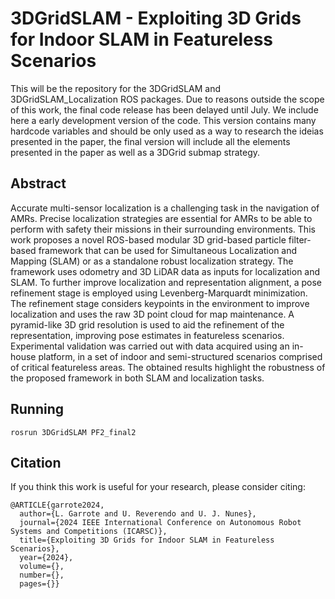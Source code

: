 # 3DGridSLAM - Exploiting 3D Grids for Indoor SLAM in Featureless Scenarios

This will be the repository for the 3DGridSLAM and 3DGridSLAM_Localization ROS packages.
Due to reasons outside the scope of this work, the final code release has been delayed until July. We include here a early development version of the code. This version contains many hardcode variables and should be only used as a way to research the ideias presented in the paper, the final version will include all the elements presented in the paper as well as a 3DGrid submap strategy.

## Abstract

Accurate multi-sensor localization is a challenging task in the navigation of AMRs. Precise localization strategies are essential for AMRs to be able to perform with safety their missions in their surrounding environments. This work proposes a novel ROS-based modular 3D grid-based particle filter-based framework that can be used for Simultaneous Localization and Mapping (SLAM) or as a standalone robust localization strategy.
The framework uses odometry and 3D LiDAR data as inputs for localization and SLAM. To further improve localization and representation alignment, a pose refinement stage is employed using Levenberg-Marquardt minimization. The refinement stage considers keypoints in the environment to improve localization and uses the raw 3D point cloud for map maintenance. A pyramid-like 3D grid resolution is used to aid the refinement of the representation, improving pose estimates in featureless scenarios. Experimental validation was carried out with data acquired using an in-house platform, in a set of indoor and semi-structured scenarios comprised of critical featureless areas. The obtained results highlight the robustness of the proposed framework in both SLAM and localization tasks.

## Running 

```rosrun 3DGridSLAM PF2_final2```

## Citation

If you think this work is useful for your research, please consider citing:

```
@ARTICLE{garrote2024,
  author={L. Garrote and U. Reverendo and U. J. Nunes},
  journal={2024 IEEE International Conference on Autonomous Robot Systems and Competitions (ICARSC)}, 
  title={Exploiting 3D Grids for Indoor SLAM in Featureless Scenarios}, 
  year={2024},
  volume={},
  number={},
  pages={}}

```
 
